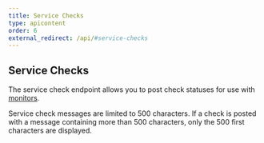 ```yaml
---
title: Service Checks
type: apicontent
order: 6
external_redirect: /api/#service-checks
---
```


## Service Checks

The service check endpoint allows you to post check statuses for use with [monitors][1].

Service check messages are limited to 500 characters. If a check is posted with a message containing more than 500 characters, only the 500 first characters are displayed.

[1]: /monitors
